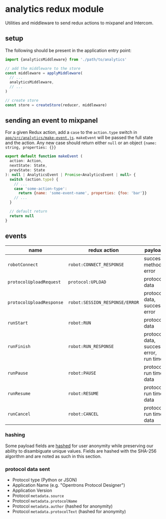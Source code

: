 # analytics redux module

Utilities and middleware to send redux actions to mixpanel and Intercom.

## setup

The following should be present in the application entry point:

```js
import {analyticsMiddleware} from './path/to/analytics'

// add the middleware to the store
const middleware = applyMiddleware(
  // ...
  analyticsMiddleware,
  // ...
)

// create store
const store = createStore(reducer, middleware)
```

## sending an event to mixpanel

For a given Redux action, add a `case` to the `action.type` switch in [`app/src/analytics/make-event.js`](./make-event.js). `makeEvent` will be passed the full state and the action. Any new case should return either `null` or an object `{name: string, properties: {}}`

```js
export default function makeEvent (
  action: Action,
  nextState: State,
  prevState: State
): null | AnalyticsEvent | Promise<AnalyticsEvent | null> {
  switch (action.type) {
    // ...
    case 'some-action-type':
      return {name: 'some-event-name', properties: {foo: 'bar'}}
    // ...
  }

  // default return
  return null
}
```

## events

| name                     | redux action                   | payload                                 |
| ------------------------ | ------------------------------ | --------------------------------------- |
| `robotConnect`           | `robot:CONNECT_RESPONSE`       | success, method, error                  |
| `protocolUploadRequest`  | `protocol:UPLOAD`              | protocol data                           |
| `protocolUploadResponse` | `robot:SESSION_RESPONSE/ERROR` | protocol data, success, error           |
| `runStart`               | `robot:RUN`                    | protocol data                           |
| `runFinish`              | `robot:RUN_RESPONSE`           | protocol data, success, error, run time |
| `runPause`               | `robot:PAUSE`                  | protocol, run time data                 |
| `runResume`              | `robot:RESUME`                 | protocol, run time data                 |
| `runCancel`              | `robot:CANCEL`                 | protocol, run time data                 |

### hashing

Some payload fields are [hashed][] for user anonymity while preserving our ability to disambiguate unique values. Fields are hashed with the SHA-256 algorithm and are noted as such in this section.

### protocol data sent

- Protocol type (Python or JSON)
- Application Name (e.g. "Opentrons Protocol Designer")
- Application Version
- Protocol `metadata.source`
- Protocol `metadata.protocolName`
- Protocol `metadata.author` (hashed for anonymity)
- Protocol `metadata.protocolText` (hashed for anonymity)

[hashed]: https://en.wikipedia.org/wiki/Hash_function
